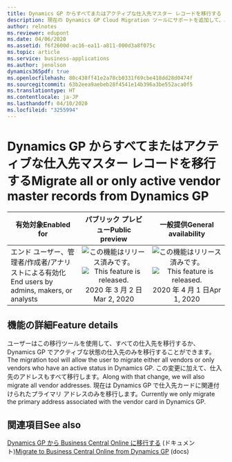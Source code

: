 ```yaml
---
title: Dynamics GP からすべてまたはアクティブな仕入先マスター レコードを移行する
description: 現在の Dynamics GP Cloud Migration ツールにサポートを追加して、ユーザーがすべてまたはアクティブな仕入先マスター レコードを移行する必要があるかどうかを指定して追加のアドレスを移行できるようにします。
author: relnotes
ms.reviewer: edupont
ms.date: 04/06/2020
ms.assetid: f6f2600d-ac16-ea11-a811-000d3a8f075c
ms.topic: article
ms.service: business-applications
ms.author: jenolson
dynamics365pdf: true
ms.openlocfilehash: 80c438ff41e2a78cb0331f69cbe418dd28d0474f
ms.sourcegitcommit: 63b2eea9aebeb28f4541e14b396a3be552aca0f5
ms.translationtype: HT
ms.contentlocale: ja-JP
ms.lasthandoff: 04/10/2020
ms.locfileid: "3255994"
---
```

# <a name="migrate-all-or-only-active-vendor-master-records-from-dynamics-gp"></a><span data-ttu-id="928d6-103">Dynamics GP からすべてまたはアクティブな仕入先マスター レコードを移行する</span><span class="sxs-lookup"><span data-stu-id="928d6-103">Migrate all or only active vendor master records from Dynamics GP</span></span>


| <span data-ttu-id="928d6-104">有効対象</span><span class="sxs-lookup"><span data-stu-id="928d6-104">Enabled for</span></span>    |  <span data-ttu-id="928d6-105">パブリック プレビュー</span><span class="sxs-lookup"><span data-stu-id="928d6-105">Public preview</span></span> | <span data-ttu-id="928d6-106">一般提供</span><span class="sxs-lookup"><span data-stu-id="928d6-106">General availability</span></span> | 
| ---------- | :----------: |:----------: |
|<span data-ttu-id="928d6-107">エンド ユーザー、管理者/作成者/アナリストによる有効化</span><span class="sxs-lookup"><span data-stu-id="928d6-107">End users by admins, makers, or analysts</span></span>|<span data-ttu-id="928d6-108">![この機能はリリース済みです。](/dynamics365-release-plan/media/green-checkmark.png "この機能はリリース済みです。")</span><span class="sxs-lookup"><span data-stu-id="928d6-108">![This feature is released.](/dynamics365-release-plan/media/green-checkmark.png "This feature is released.")</span></span> <span data-ttu-id="928d6-109">2020 年 3 月 2 日</span><span class="sxs-lookup"><span data-stu-id="928d6-109">Mar 2, 2020</span></span>| <span data-ttu-id="928d6-110">![この機能はリリース済みです。](/dynamics365-release-plan/media/green-checkmark.png "この機能はリリース済みです。")</span><span class="sxs-lookup"><span data-stu-id="928d6-110">![This feature is released.](/dynamics365-release-plan/media/green-checkmark.png "This feature is released.")</span></span> <span data-ttu-id="928d6-111">2020 年 4 月 1 日</span><span class="sxs-lookup"><span data-stu-id="928d6-111">Apr 1, 2020</span></span>|






## <a name="feature-details"></a><span data-ttu-id="928d6-112">機能の詳細</span><span class="sxs-lookup"><span data-stu-id="928d6-112">Feature details</span></span>
<!--feature detail start -->
<span data-ttu-id="928d6-113">ユーザーはこの移行ツールを使用して、すべての仕入先を移行するか、Dynamics GP でアクティブな状態の仕入先のみを移行することができます。</span><span class="sxs-lookup"><span data-stu-id="928d6-113">The migration tool will allow the user to migrate either all vendors or only vendors who have an active status in Dynamics GP.</span></span> <span data-ttu-id="928d6-114">この変更に加えて、仕入先のアドレスもすべて移行します。</span><span class="sxs-lookup"><span data-stu-id="928d6-114">Along with that change, we will also migrate all vendor addresses.</span></span> <span data-ttu-id="928d6-115">現在は Dynamics GP で仕入先カードに関連付けられたプライマリ アドレスのみを移行します。</span><span class="sxs-lookup"><span data-stu-id="928d6-115">Currently we only migrate the primary address associated with the vendor card in Dynamics GP.</span></span>
<!--feature detail end -->










## <a name="see-also"></a><span data-ttu-id="928d6-116">関連項目</span><span class="sxs-lookup"><span data-stu-id="928d6-116">See also</span></span>

<!--docs start-->
<span data-ttu-id="928d6-117">[Dynamics GP から Business Central Online に移行する](https://docs.microsoft.com/dynamics365/business-central/dev-itpro/administration/migrate-dynamics-gp) (ドキュメント)</span><span class="sxs-lookup"><span data-stu-id="928d6-117">[Migrate to Business Central Online from Dynamics GP](https://docs.microsoft.com/dynamics365/business-central/dev-itpro/administration/migrate-dynamics-gp) (docs)</span></span>
<!--docs end-->
